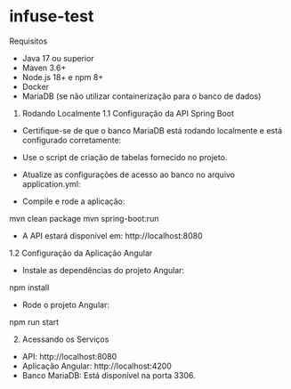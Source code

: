 # infuse-test

Requisitos
- Java 17 ou superior
- Maven 3.6+
- Node.js 18+ e npm 8+
- Docker
- MariaDB (se não utilizar containerização para o banco de dados)

1. Rodando Localmente
1.1 Configuração da API Spring Boot
- Certifique-se de que o banco MariaDB está rodando localmente e está configurado corretamente:
- Use o script de criação de tabelas fornecido no projeto.
- Atualize as configurações de acesso ao banco no arquivo application.yml:

- Compile e rode a aplicação:

mvn clean package
mvn spring-boot:run

- A API estará disponível em: http://localhost:8080

1.2 Configuração da Aplicação Angular
- Instale as dependências do projeto Angular:

npm install

- Rode o projeto Angular:

npm run start

2. Acessando os Serviços
- API: http://localhost:8080
- Aplicação Angular: http://localhost:4200
- Banco MariaDB: Está disponível na porta 3306.



